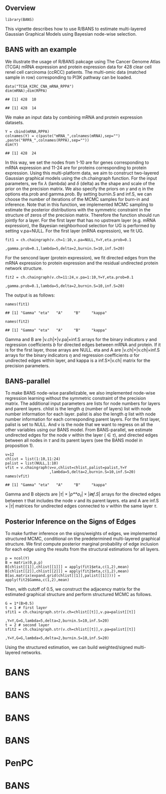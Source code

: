 Overview
--------

    library(BANS)

This vignette describes how to use R/BANS to estimate multi-layered
Gaussian Graphical Models using Bayesian node-wise selection.

BANS with an example
--------------------

We illustrate the usage of R/BANS pakcage using The Cancer Genome Atlas
(TCGA) mRNA expression and protein expression data for 428 clear cell
renel cell carcinoma (ccRCC) patients. The multi-omic data (matched
sample in row) corresponding to PI3K pathway can be loaded.

    data("TCGA_KIRC_CNA_mRNA_RPPA")
    dim(mRNA);dim(RPPA)

    ## [1] 428  10

    ## [1] 428  14

We make an input data by combining mRNA and protein expression datasets.

    Y = cbind(mRNA,RPPA)
    colnames(Y) = c(paste("mRNA_",colnames(mRNA),sep="")
    ,paste("RPPA_",colnames(RPPA),sep=""))
    dim(Y)

    ## [1] 428  24

In this way, we set the nodes from 1-10 are for genes corresponding to
mRNA expression and 11-24 are for proteins corresponding to protein
expression. Using this multi-platform data, we aim to construct
two-layered Gaussian graphical models using the ch.chaingraph function.
For the input parameters, we fix *λ* (lambda) and *δ* (delta) as the
shape and scale of the prior on the precision matrix. We also specify
the priors on *γ* and *η* in the options eta.prob and gamma.prob. By
setting burnin.S and inf.S, we can choose the number of iterations of
the MCMC samples for burn-in and inference. Note that in this function,
we implemented MCMC sampling to estimate the posterior distributions
with the symmetric constraint in the structure of zeros of the precision
matrix. Therefore the function should run jointly for a layer. For the
first layer that has no upstream layer (e.g. mRNA expression), the
Bayesian neighborhood selection for UG is performed by setting
v.pa=NULL. For the first layer (mRNA expression), we fit UG.

    fit1 = ch.chaingraph(v.ch=1:10,v.pa=NULL,Y=Y,eta.prob=0.1
                        ,gamma.prob=0.1,lambda=5,delta=2,burnin.S=10,inf.S=20)

For the sencond layer (protein expression), we fit directed edges from
the mRNA expression to protein expression and the residual undirected
protein network structure.

    fit2 = ch.chaingraph(v.ch=11:24,v.pa=1:10,Y=Y,eta.prob=0.1
                        ,gamma.prob=0.1,lambda=5,delta=2,burnin.S=10,inf.S=20)

The output is as follows:

    names(fit1)

    ## [1] "Gamma" "eta"   "A"     "B"     "kappa"

    names(fit2)

    ## [1] "Gamma" "eta"   "A"     "B"     "kappa"

Gamma and B are |v.ch|×|v.pa|×inf.S arrays for the binary indicators *γ*
and regression coefficients *b* for directed edges between mRNA and
protein. If it is for the first layer, those arrays are NULL. eta and A
are |v.ch|×|v.ch|×inf.S arrays for the binary indicators *η* and
regression coefficients *α* for undirected edges within layer, and kappa
is a inf.S×|v.ch| matrix for the precision parameters.

BANS-parallel
-------------

To make BANS node-wise parallelizable, we also implemented node-wise
regression learning without the symmetric constraint of the precision
matrix. The additional input parameters are lists for node numbers for
layers and parent layers. chlist is the length *q* (number of layers)
list with node number information for each layer. palist is also the
length *q* list with node number information for each corresponding
parent layers. For the first layer, palist is set to NULL. And v is the
node that we want to regress on all the other variables using our BANS
model. From BANS-parallel, we estimate undirected edges for the node *v*
within the layer ( ∈ *τ*), and directed edges between all nodes in *τ*
and its parent layers (see the BANS model in proposition 1).

    v=12
    chlist = list(1:10,11:24)
    palist = list(NULL,1:10)
    vfit = v.chaingraph(v=v,chlist=chlist,palist=palist,Y=Y
                        ,lambda=5,delta=2,burnin.S=10,inf.S=20)
    names(vfit)

    ## [1] "Gamma" "eta"   "A"     "B"     "kappa"

Gamma and B objects are |*τ*| × |*p**a*<sub>*τ*</sub>| × |*i**n**f*.*S*|
arrays for the directed edges between *τ* that includes the node *v* and
its parent layers. eta and A are inf.S × |*τ*| matrices for undirected
edges connected to *v* within the same layer *τ*.

Posterior Inference on the Signs of Edges
-----------------------------------------

To make further inference on the signs/weights of edges, we implemented
structured MCMC, conditional on the predetermined multi-layered
graphical structure. We first compute posterior marginal probability of
edge inclusion for each edge using the results from the structural
estimations for all layers.

    p = ncol(Y)
    B = matrix(0,p,p)
    B[chlist[[1]],chlist[[1]]] = apply(fit1$eta,c(1,2),mean)
    B[chlist[[2]],chlist[[2]]] = apply(fit2$eta,c(1,2),mean)
    B[as.matrix(expand.grid(chlist[[1]],palist[[1]]))] = apply(fit2$Gamma,c(1,2),mean)

Then, with cutoff of 0.5, we construct the adjacency matrix for the
estimated graphical structure and perform structured MCMC as follows.

    G = 1*(B>0.5)
    t = 1 # first layer
    sfit1 = ch.chaingraph.str(v.ch=chlist[[t]],v.pa=palist[[t]]
                              ,Y=Y,G=G,lambda=5,delta=2,burnin.S=10,inf.S=20)
    t = 2 # second layer
    sfit2 = ch.chaingraph.str(v.ch=chlist[[t]],v.pa=palist[[t]]
                              ,Y=Y,G=G,lambda=5,delta=2,burnin.S=10,inf.S=20)

Using the structured estimation, we can build weighted/signed
multi-layered networks.
# BANS
# BANS
# BANS
# BANS
# PenPC
# BANS
